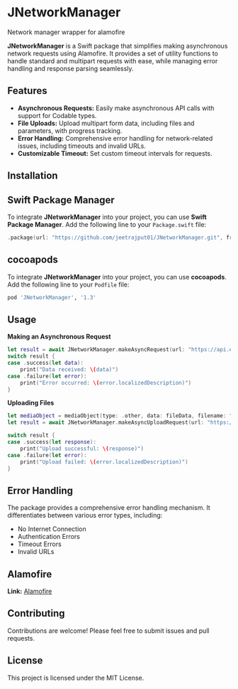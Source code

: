 # JNetworkManager
Network manager wrapper for alamofire

**JNetworkManager** is a Swift package that simplifies making asynchronous network requests using Alamofire. It provides a set of utility functions to handle standard and multipart requests with ease, while managing error handling and response parsing seamlessly.

## Features
- **Asynchronous Requests:** Easily make asynchronous API calls with support for Codable types.
- **File Uploads:** Upload multipart form data, including files and parameters, with progress tracking.
- **Error Handling:** Comprehensive error handling for network-related issues, including timeouts and invalid URLs.
- **Customizable Timeout:** Set custom timeout intervals for requests.

## Installation
## Swift Package Manager
To integrate **JNetworkManager** into your project, you can use **Swift Package Manager**. Add the following line to your  `Package.swift` file:
```swift
.package(url: "https://github.com/jeetrajput01/JNetworkManager.git", from: "1.3")
```
## cocoapods
To integrate **JNetworkManager** into your project, you can use **cocoapods**. Add the following line to your  `Podfile` file:
```ruby
pod 'JNetworkManager', '1.3'
```

## Usage
**Making an Asynchronous Request**
```swift
let result = await JNetworkManager.makeAsyncRequest(url: "https://api.example.com/data", method: .get)
switch result {
case .success(let data):
    print("Data received: \(data)")
case .failure(let error):
    print("Error occurred: \(error.localizedDescription)")
}
```
**Uploading Files**
```swift
let mediaObject = mediaObject(type: .other, data: fileData, filename: "file.txt", mimeType: "text/plain")
let result = await JNetworkManager.makeAsyncUploadRequest(url: "https://api.example.com/upload", method: .post, parameter: ["key": "value"], mediaObj: ["file": mediaObject])

switch result {
case .success(let response):
    print("Upload successful: \(response)")
case .failure(let error):
    print("Upload failed: \(error.localizedDescription)")
}
```

## Error Handling
The package provides a comprehensive error handling mechanism. It differentiates between various error types, including:
- No Internet Connection
- Authentication Errors
- Timeout Errors
- Invalid URLs

## Alamofire
**Link:** [Alamofire](https://github.com/Alamofire/Alamofire)

## Contributing
Contributions are welcome! Please feel free to submit issues and pull requests.

## License
This project is licensed under the MIT License.
